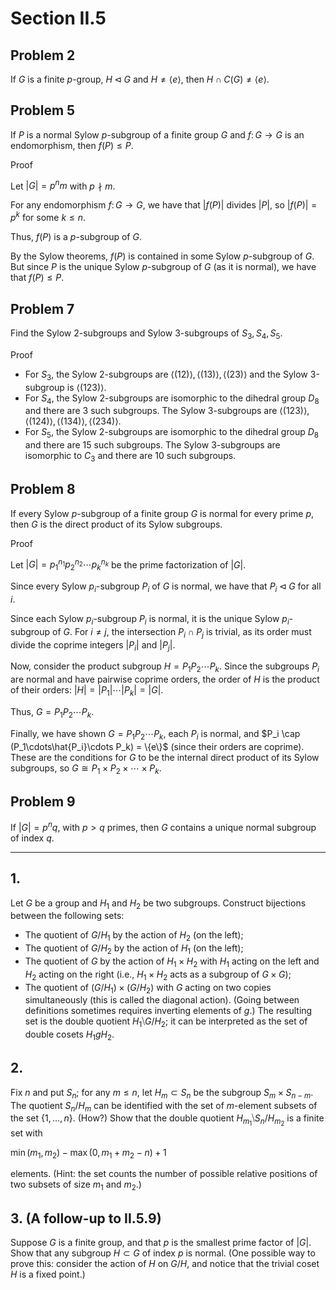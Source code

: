 # Section II.5

## Problem 2
If $G$ is a finite $p$-group, $H \triangleleft G$ and $H \neq\langle e\rangle$, then $H \cap C(G) \neq\langle e\rangle$.

## Problem 5
If $P$ is a normal Sylow $p$-subgroup of a finite group $G$ and $f\colon G \to G$ is an endomorphism, then $f(P)\leq P$.

Proof

Let $|G|=p^n m$ with $p \nmid m$.

For any endomorphism $f\colon G \to G$, we have that $|f(P)|$ divides $|P|$, so $|f(P)|=p^k$ for some $k \leq n$.

Thus, $f(P)$ is a $p$-subgroup of $G$.

By the Sylow theorems, $f(P)$ is contained in some Sylow $p$-subgroup of $G$. But since $P$ is the unique Sylow $p$-subgroup of $G$ (as it is normal), we have that $f(P) \leq P$.

## Problem 7
Find the Sylow 2-subgroups and Sylow 3-subgroups of $S_3, S_4, S_5$.

Proof

- For $S_3$, the Sylow 2-subgroups are $\langle(12)\rangle, \langle(13)\rangle, \langle(23)\rangle$ and the Sylow 3-subgroup is $\langle(123)\rangle$.
- For $S_4$, the Sylow 2-subgroups are isomorphic to the dihedral group $D_8$ and there are 3 such subgroups. The Sylow 3-subgroups are $\langle(123)\rangle, \langle(124)\rangle, \langle(134)\rangle, \langle(234)\rangle$.
- For $S_5$, the Sylow 2-subgroups are isomorphic to the dihedral group $D_8$ and there are 15 such subgroups. The Sylow 3-subgroups are isomorphic to $C_3$ and there are 10 such subgroups.

## Problem 8
If every Sylow $p$-subgroup of a finite group $G$ is normal for every prime $p$, then $G$ is the direct product of its Sylow subgroups.

Proof

Let $|G|=p_1^{n_1} p_2^{n_2} \cdots p_k^{n_k}$ be the prime factorization of $|G|$.

Since every Sylow $p_i$-subgroup $P_i$ of $G$ is normal, we have that $P_i \triangleleft G$ for all $i$.

Since each Sylow $p_i$-subgroup $P_i$ is normal, it is the unique Sylow $p_i$-subgroup of $G$. For $i \neq j$, the intersection $P_i \cap P_j$ is trivial, as its order must divide the coprime integers $|P_i|$ and $|P_j|$.

Now, consider the product subgroup $H = P_1 P_2 \cdots P_k$. Since the subgroups $P_i$ are normal and have pairwise coprime orders, the order of $H$ is the product of their orders: $|H| = |P_1|\cdots|P_k| = |G|$.

Thus, $G = P_1 P_2 \cdots P_k$.

Finally, we have shown $G = P_1 P_2 \cdots P_k$, each $P_i$ is normal, and $P_i \cap (P_1\cdots\hat{P_i}\cdots P_k) = \{e\}$ (since their orders are coprime). These are the conditions for $G$ to be the internal direct product of its Sylow subgroups, so $G \cong P_1 \times P_2 \times \cdots \times P_k$.

## Problem 9
If $|G|=p^n q$, with $p>q$ primes, then $G$ contains a unique normal subgroup of index $q$.

---
## 1.
Let $G$ be a group and $H_1$ and $H_2$ be two subgroups. Construct bijections between the following sets:
- The quotient of $G / H_1$ by the action of $H_2$ (on the left);
- The quotient of $G / H_2$ by the action of $H_1$ (on the left);
- The quotient of $G$ by the action of $H_1 \times H_2$ with $H_1$ acting on the left and $H_2$ acting on the right (i.e., $H_1 \times H_2$ acts as a subgroup of $G \times G$);
- The quotient of $(G / H_1) \times(G / H_2)$ with $G$ acting on two copies simultaneously (this is called the diagonal action).
(Going between definitions sometimes requires inverting elements of $g$.) The resulting set is the double quotient $H_1⧹G / H_2$; it can be interpreted as the set of double cosets $H_1 g H_2$.

## 2.
Fix $n$ and put $S_n$; for any $m ≤ n$, let $H_m ⊂ S_n$ be the subgroup $S_m \times S_{n-m}$. The quotient $S_n / H_m$ can be identified with the set of $m$-element subsets of the set $`\{1, …, n\}`$. (How?) Show that the double quotient $H_{m_1}⧹S_n / H_{m_2}$ is a finite set with

$\min (m_1, m_2)-\max (0, m_1+m_2-n)+1$

elements. (Hint: the set counts the number of possible relative positions of two subsets of size $m_1$ and $m_2$.)

## 3. (A follow-up to II.5.9)
Suppose $G$ is a finite group, and that $p$ is the smallest prime factor of $|G|$. Show that any subgroup $H \subset G$ of index $p$ is normal. (One possible way to prove this: consider the action of $H$ on $G / H$, and notice that the trivial coset $H$ is a fixed point.)
